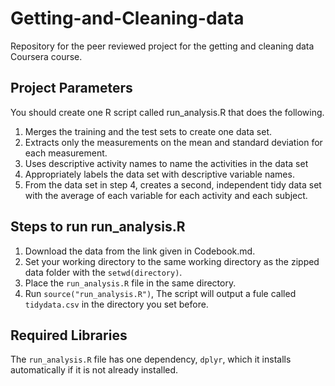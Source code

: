 # Getting-and-Cleaning-data
Repository for the peer reviewed project for the getting and cleaning data Coursera course.

## Project Parameters

You should create one R script called run_analysis.R that does the following.
1. Merges the training and the test sets to create one data set.
2. Extracts only the measurements on the mean and standard deviation for each measurement.
3. Uses descriptive activity names to name the activities in the data set
4. Appropriately labels the data set with descriptive variable names.
5. From the data set in step 4, creates a second, independent tidy data set with the average of each variable for each activity and each subject.

## Steps to run run_analysis.R

1. Download the data from the link given in Codebook.md.
2. Set your working directory to the same working directory as the zipped data folder with the ```setwd(directory)```.
3. Place the ```run_analysis.R``` file in the same directory.
3. Run ```source("run_analysis.R")```, The script will output a fule called ```tidydata.csv``` in the directory you set before.

## Required Libraries

The ```run_analysis.R``` file has one dependency, ```dplyr```, which it installs automatically if it is not already installed.
